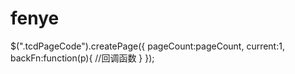 # fenye
$(".tcdPageCode").createPage({
        pageCount:pageCount,
        current:1,
        backFn:function(p){
        //回调函数
        }
        });
